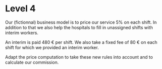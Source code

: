 # Level 4

Our (fictionnal) business model is to price our service 5% on each shift.
In addition to that we also help the hospitals to fill in unassigned shifts with interim workers.

An interim is paid 480 € per shift.
We also take a fixed fee of 80 € on each shift for which we provided an interim worker.

Adapt the price computation to take these new rules into account and to calculate our commission.